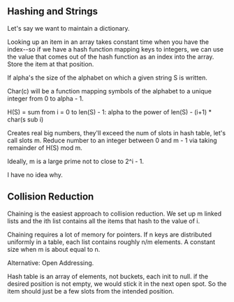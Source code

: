 ## Hashing and Strings 

Let's say we want to maintain a dictionary. 

Looking up an item in an array takes constant time when you have the index--so if we have a hash function mapping keys to integers, we can use the value that comes out of the hash function as an index into the array. Store the item at that position. 

If alpha's the size of the alphabet on which a given string S is written. 

Char(c) will be a function mapping symbols of the alphabet to a unique integer from 0 to alpha - 1. 

H(S) = sum from i = 0 to len(S) - 1: alpha to the power of len(S) - (i+1) * char(s sub i)

Creates real big numbers, they'll exceed the num of slots in hash table, let's call slots m. Reduce number to an integer between 0 and m - 1 via taking remainder of H(S) mod m. 

Ideally, m is a large prime not to close to 2^i - 1.

I have no idea why. 

## Collision Reduction 

Chaining is the easiest approach to collision reduction. We set up m linked lists and the ith list contains all the items that hash to the value of i. 

Chaining requires a lot of memory for pointers. If n keys are distributed uniformly in a table, each list contains roughly n/m elements. A constant size when m is about equal to n. 

Alternative: Open Addressing. 

Hash table is an array of elements, not buckets, each init to null. if the desired position is not empty, we would stick it in the next open spot. So the item should just be a few slots from the intended position. 